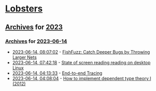 # [Lobsters](../../../README.md)

## [Archives](../../index.md) for [2023](../index.md)

### [Archives](../../index.md) for [2023-06-14](index.md)

* [2023-06-14, 08:07:02](https://lobste.rs/s/cuxs9f/fishfuzz_catch_deeper_bugs_by_throwing) - [FishFuzz: Catch Deeper Bugs by Throwing Larger Nets](https://nebelwelt.net/publications/files/23SEC5.pdf)
* [2023-06-14, 07:42:18](https://lobste.rs/s/hbjsyg/state_screen_reading_reading_on_desktop) - [State of screen reading reading on desktop Linux](https://samthursfield.wordpress.com/2023/06/07/state-of-screen-reading-reading-on-desktop-linux/)
* [2023-06-14, 04:13:33](https://lobste.rs/s/dhm20r/end_end_tracing) - [End-to-end Tracing](https://www.canva.dev/blog/engineering/end-to-end-tracing/)
* [2023-06-14, 04:08:04](https://lobste.rs/s/z6uewd/how_implement_dependent_type_theory_i) - [How to implement dependent type theory I (2012)](https://math.andrej.com/2012/11/08/how-to-implement-dependent-type-theory-i/)
